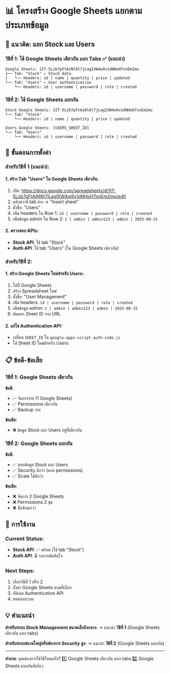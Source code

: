 # 📊 โครงสร้าง Google Sheets แยกตามประเภทข้อมูล

## 🎯 แนวคิด: แยก Stock และ Users

### วิธีที่ 1: ใช้ Google Sheets เดียวกัน แยก Tabs ✅ (แนะนำ)
```
Google Sheets: 1IT-5Lzb7pFtAiNl6t7jLagIXW4w9v1dNHoH7snEm2mo
├── Tab: "Stock" ← Stock data
│   └── Headers: id | name | quantity | price | updated
└── Tab: "Users" ← User authentication
    └── Headers: id | username | password | role | created
```

### วิธีที่ 2: ใช้ Google Sheets แยกกัน
```
Stock Google Sheets: 1IT-5Lzb7pFtAiNl6t7jLagIXW4w9v1dNHoH7snEm2mo
└── Tab: "Stock"
    └── Headers: id | name | quantity | price | updated

Users Google Sheets: [USERS_SHEET_ID]
└── Tab: "Users"  
    └── Headers: id | username | password | role | created
```

## 🔧 ขั้นตอนการตั้งค่า

### สำหรับวิธีที่ 1 (แนะนำ):

#### 1. สร้าง Tab "Users" ใน Google Sheets เดียวกัน:
1. เปิด: https://docs.google.com/spreadsheets/d/1IT-5Lzb7pFtAiNl6t7jLagIXW4w9v1dNHoH7snEm2mo/edit
2. คลิกขวาที่ tab ล่าง → "Insert sheet"
3. ตั้งชื่อ: "Users"
4. เพิ่ม headers ใน Row 1: `id | username | password | role | created`
5. เพิ่มข้อมูล admin ใน Row 2: `1 | admin | admin123 | admin | 2025-08-15`

#### 2. ตรวจสอบ APIs:
- **Stock API**: ใช้ tab "Stock"
- **Auth API**: ใช้ tab "Users" (ใน Google Sheets เดียวกัน)

### สำหรับวิธีที่ 2:

#### 1. สร้าง Google Sheets ใหม่สำหรับ Users:
1. ไปที่ Google Sheets
2. สร้าง Spreadsheet ใหม่
3. ตั้งชื่อ: "User Management"
4. เพิ่ม headers: `id | username | password | role | created`
5. เพิ่มข้อมูล admin: `1 | admin | admin123 | admin | 2025-08-15`
6. คัดลอก Sheet ID จาก URL

#### 2. แก้ไข Authentication API:
- เปลี่ยน `SHEET_ID` ใน `google-apps-script-auth-code.js`
- ใส่ Sheet ID ใหม่สำหรับ Users

## 📋 ข้อดี-ข้อเสีย

### วิธีที่ 1: Google Sheets เดียวกัน
**ข้อดี:**
- ✅ จัดการง่าย (1 Google Sheets)
- ✅ Permissions เดียวกัน
- ✅ Backup ง่าย

**ข้อเสีย:**
- ❌ ข้อมูล Stock และ Users อยู่ที่เดียวกัน

### วิธีที่ 2: Google Sheets แยกกัน
**ข้อดี:**
- ✅ แยกข้อมูล Stock และ Users
- ✅ Security ดีกว่า (แยก permissions)
- ✅ Scale ได้ดีกว่า

**ข้อเสีย:**
- ❌ จัดการ 2 Google Sheets
- ❌ Permissions 2 ชุด
- ❌ ซับซ้อนกว่า

## 🚀 การใช้งาน

### Current Status:
- **Stock API**: ✅ พร้อม (ใช้ tab "Stock")
- **Auth API**: ⏳ รอการตัดสินใจ

### Next Steps:
1. เลือกวิธีที่ 1 หรือ 2
2. ตั้งค่า Google Sheets ตามที่เลือก
3. อัปเดต Authentication API
4. ทดสอบระบบ

## 💡 คำแนะนำ

**สำหรับระบบ Stock Management ขนาดเล็กถึงกลาง:**
→ แนะนำ **วิธีที่ 1** (Google Sheets เดียวกัน แยก tabs)

**สำหรับระบบขนาดใหญ่หรือต้องการ Security สูง:**
→ แนะนำ **วิธีที่ 2** (Google Sheets แยกกัน)

---

**คำถาม**: คุณต้องการใช้วิธีไหนครับ? 
1️⃣ Google Sheets เดียวกัน แยก tabs
2️⃣ Google Sheets แยกกันทีเดียว
